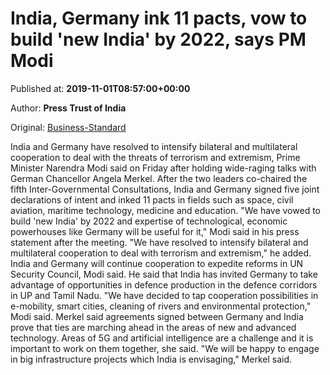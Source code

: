 
# India, Germany ink 11 pacts, vow to build 'new India' by 2022, says PM Modi

Published at: **2019-11-01T08:57:00+00:00**

Author: **Press Trust of India**

Original: [Business-Standard](https://www.business-standard.com/article/economy-policy/india-germany-ink-11-pacts-vow-to-build-new-india-by-2022-says-pm-modi-119110100667_1.html)

India and Germany have resolved to intensify bilateral and multilateral cooperation to deal with the threats of terrorism and extremism, Prime Minister Narendra Modi said on Friday after holding wide-raging talks with German Chancellor Angela Merkel.
After the two leaders co-chaired the fifth Inter-Governmental Consultations, India and Germany signed five joint declarations of intent and inked 11 pacts in fields such as space, civil aviation, maritime technology, medicine and education.
"We have vowed to build 'new India' by 2022 and expertise of technological, economic powerhouses like Germany will be useful for it," Modi said in his press statement after the meeting.
"We have resolved to intensify bilateral and multilateral cooperation to deal with terrorism and extremism," he added.
India and Germany will continue cooperation to expedite reforms in UN Security Council, Modi said.
He said that India has invited Germany to take advantage of opportunities in defence production in the defence corridors in UP and Tamil Nadu.
"We have decided to tap cooperation possibilities in e-mobility, smart cities, cleaning of rivers and environmental protection," Modi said.
Merkel said agreements signed between Germany and India prove that ties are marching ahead in the areas of new and advanced technology. Areas of 5G and artificial intelligence are a challenge and it is important to work on them together, she said.
"We will be happy to engage in big infrastructure projects which India is envisaging," Merkel said.
